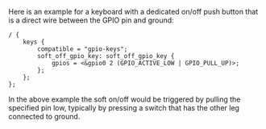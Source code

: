 Here is an example for a keyboard with a dedicated on/off push button that is a direct wire between the GPIO pin and ground:

```dts
/ {
    keys {
        compatible = "gpio-keys";
        soft_off_gpio_key: soft_off_gpio_key {
            gpios = <&gpio0 2 (GPIO_ACTIVE_LOW | GPIO_PULL_UP)>;
        };
    };
};
```

In the above example the soft on/off would be triggered by pulling the specified pin low, typically by pressing a switch that has the other leg connected to ground.
